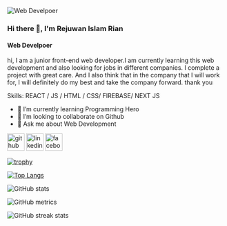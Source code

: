 ![Web Develpoer](https://i.ibb.co/k1m8JzF/github.png)

### Hi there 👋, I'm Rejuwan Islam Rian
#### Web Develpoer


hi, I am a junior front-end web developer.I am currently learning this web development and also looking for jobs in different companies. I complete a project with great care. And I also think that in the company that I will work for, I will definitely do my best and take the company forward. thank you

Skills:  REACT / JS / HTML / CSS/ FIREBASE/ NEXT JS

- 🌱 I’m currently learning Programming Hero 
- 👯 I’m looking to collaborate on Github 
- 💬 Ask me about Web Development 


[<img src='https://cdn.jsdelivr.net/npm/simple-icons@3.0.1/icons/github.svg' alt='github' height='40'>](https://github.com/https://github.com/Rejuwan12)  [<img src='https://cdn.jsdelivr.net/npm/simple-icons@3.0.1/icons/linkedin.svg' alt='linkedin' height='40'>](https://www.linkedin.com/in/https://www.linkedin.com/in/rejuwan-islam-rian-33a722296//)  [<img src='https://cdn.jsdelivr.net/npm/simple-icons@3.0.1/icons/facebook.svg' alt='facebook' height='40'>](https://www.facebook.com/https://www.facebook.com/profile.php?id=100093538819042)  

[![trophy](https://github-profile-trophy.vercel.app/?username=https://github.com/Rejuwan12)](https://github.com/ryo-ma/github-profile-trophy)

[![Top Langs](https://github-readme-stats.vercel.app/api/top-langs/?username=https://github.com/Rejuwan12)](https://github.com/anuraghazra/github-readme-stats)

![GitHub stats](https://github-readme-stats.vercel.app/api?username=https://github.com/Rejuwan12&show_icons=true)  

![GitHub metrics](https://metrics.lecoq.io/https://github.com/Rejuwan12)  

![GitHub streak stats](https://streak-stats.demolab.com/?user=https://github.com/Rejuwan12)  

